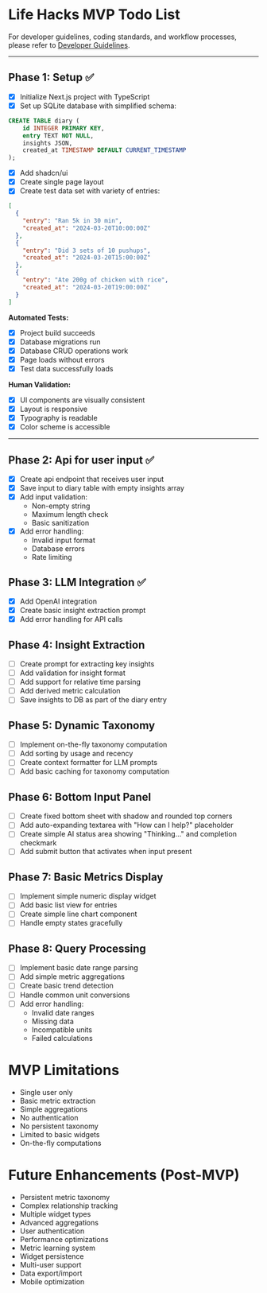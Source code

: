 # Life Hacks MVP Todo List

For developer guidelines, coding standards, and workflow processes, please refer to [Developer Guidelines](./dev-guidelines.md).

-------------

## Phase 1: Setup ✅
- [x] Initialize Next.js project with TypeScript
- [x] Set up SQLite database with simplified schema:
```sql
CREATE TABLE diary (
    id INTEGER PRIMARY KEY,
    entry TEXT NOT NULL,
    insights JSON,
    created_at TIMESTAMP DEFAULT CURRENT_TIMESTAMP
);
```
- [x] Add shadcn/ui
- [x] Create single page layout
- [x] Create test data set with variety of entries:
```json
[
  {
    "entry": "Ran 5k in 30 min",
    "created_at": "2024-03-20T10:00:00Z"
  },
  {
    "entry": "Did 3 sets of 10 pushups",
    "created_at": "2024-03-20T15:00:00Z"
  },
  {
    "entry": "Ate 200g of chicken with rice",
    "created_at": "2024-03-20T19:00:00Z"
  }
]
```

**Automated Tests:**
- [x] Project build succeeds
- [x] Database migrations run
- [x] Database CRUD operations work
- [x] Page loads without errors
- [x] Test data successfully loads

**Human Validation:**
- [x] UI components are visually consistent
- [x] Layout is responsive
- [x] Typography is readable
- [x] Color scheme is accessible

-------------

## Phase 2: Api for user input ✅
- [x] Create api endpoint that receives user input
- [x] Save input to diary table with empty insights array
- [x] Add input validation:
  - Non-empty string
  - Maximum length check
  - Basic sanitization
- [x] Add error handling:
  - Invalid input format
  - Database errors
  - Rate limiting

## Phase 3: LLM Integration ✅
- [x] Add OpenAI integration
- [x] Create basic insight extraction prompt
- [x] Add error handling for API calls

## Phase 4: Insight Extraction
- [ ] Create prompt for extracting key insights
- [ ] Add validation for insight format
- [ ] Add support for relative time parsing
- [ ] Add derived metric calculation
- [ ] Save insights to DB as part of the diary entry

## Phase 5: Dynamic Taxonomy
- [ ] Implement on-the-fly taxonomy computation
- [ ] Add sorting by usage and recency
- [ ] Create context formatter for LLM prompts
- [ ] Add basic caching for taxonomy computation

## Phase 6: Bottom Input Panel
- [ ] Create fixed bottom sheet with shadow and rounded top corners
- [ ] Add auto-expanding textarea with "How can I help?" placeholder
- [ ] Create simple AI status area showing "Thinking..." and completion checkmark
- [ ] Add submit button that activates when input present

## Phase 7: Basic Metrics Display
- [ ] Implement simple numeric display widget
- [ ] Add basic list view for entries
- [ ] Create simple line chart component
- [ ] Handle empty states gracefully

## Phase 8: Query Processing
- [ ] Implement basic date range parsing
- [ ] Add simple metric aggregations
- [ ] Create basic trend detection
- [ ] Handle common unit conversions
- [ ] Add error handling:
  - Invalid date ranges
  - Missing data
  - Incompatible units
  - Failed calculations

# MVP Limitations
- Single user only
- Basic metric extraction
- Simple aggregations
- No authentication
- No persistent taxonomy
- Limited to basic widgets
- On-the-fly computations

# Future Enhancements (Post-MVP)
- Persistent metric taxonomy
- Complex relationship tracking
- Multiple widget types
- Advanced aggregations
- User authentication
- Performance optimizations
- Metric learning system
- Widget persistence
- Multi-user support
- Data export/import
- Mobile optimization